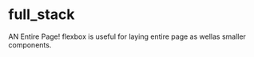 # full_stack

AN Entire Page! 
flexbox is useful for laying entire page as wellas smaller components.